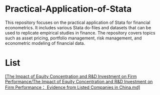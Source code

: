 # Practical-Application-of-Stata
This repository focuses on the practical application of Stata for financial econometrics. It includes various Stata do-files and datasets that can be used to replicate empirical studies in finance. The repository covers topics such as asset pricing, portfolio management, risk management, and econometric modeling of financial data. 
# List
[[The Impact of Equity Concentration and R&D Investment on Firm Performance/The Impact of Equity Concentration and R&D Investment on Firm Performance： Evidence from Listed Companies in China.md]](https://github.com/Dylan-Z-Xin/Practical-Application-of-Stata/blob/main/The%20Impact%20of%20Equity%20Concentration%20and%20R%26D%20Investment%20on%20Firm%20Performance/The%20Impact%20of%20Equity%20Concentration%20and%20R%26D%20Investment%20on%20Firm%20Performance%EF%BC%9A%20Evidence%20from%20Listed%20Companies%20in%20China.md)
